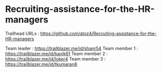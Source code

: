 # Recruiting-assistance-for-the-HR-managers

Trailhead URLs : https://github.com/atoz4/Recruiting-assistance-for-the-HR-managers

Team leader : https://trailblazer.me/id/shanr54
Team member 1 : https://trailblazer.me/id/kavik61
Team member 2 : https://trailblazer.me/id/loker4
Team member 3 : https://trailblazer.me/id/tkumaran8




